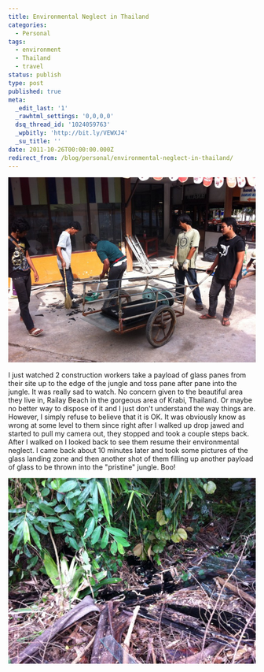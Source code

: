 ```yaml
---
title: Environmental Neglect in Thailand
categories:
  - Personal
tags:
  - environment
  - Thailand
  - travel
status: publish
type: post
published: true
meta:
  _edit_last: '1'
  _rawhtml_settings: '0,0,0,0'
  dsq_thread_id: '1024059763'
  _wpbitly: 'http://bit.ly/VEWXJ4'
  _su_title: ''
date: 2011-10-26T00:00:00.000Z
redirect_from: /blog/personal/environmental-neglect-in-thailand/
---
```

![](thai-glass.jpg)

I just watched 2 construction workers take a payload of glass panes from their site up to the edge of the jungle and toss pane after pane into the jungle. It was really sad to watch. No concern given to the beautiful area they live in, Railay Beach in the gorgeous area of Krabi, Thailand. Or maybe no better way to dispose of it and I just don't understand the way things are. However, I simply refuse to believe that it is OK. It was obviously know as wrong at some level to them since right after I walked up drop jawed and started to pull my camera out, they stopped and took a couple steps back. After I walked on I looked back to see them resume their environmental neglect. I came back about 10 minutes later and took some pictures of the glass landing zone and then another shot of them filling up another payload of glass to be thrown into the "pristine" jungle. Boo!

![](thai-glass-2.jpg)

